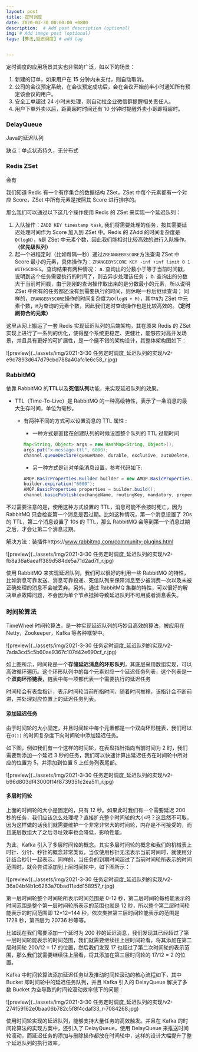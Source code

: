```yaml
---
layout: post
title: 定时调度
date: 2020-03-30 00:00:00 +0800
description:  # Add post description (optional)
img: # Add image post (optional)
tags: [算法,延迟调度] # add tag


---
```


定时调度的应用场景其实也非常的广泛，如以下的场景：

1. 新建的订单，如果用户在 15 分钟内未支付，则自动取消。
2. 公司的会议预定系统，在会议预定成功后，会在会议开始前半小时通知所有预定该会议的用户。
3. 安全工单超过 24 小时未处理，则自动拉企业微信群提醒相关责任人。
4. 用户下单外卖以后，距离超时时间还有 10 分钟时提醒外卖小哥即将超时。

### DelayQueue

Java的延迟队列

缺点：单点状态持久，无分布式



### **Redis ZSet**

会有

我们知道 Redis 有一个有序集合的数据结构 ZSet，ZSet 中每个元素都有一个对应 Score，ZSet 中所有元素是按照其 Score 进行排序的。

那么我们可以通过以下这几个操作使用 Redis 的 ZSet 来实现一个延迟队列：

1. 入队操作：`ZADD KEY timestamp task`, 我们将需要处理的任务，按其需要延迟处理时间作为 Score 加入到 ZSet 中。Redis 的 ZAdd 的时间复杂度是`O(logN)`，`N`是 ZSet 中元素个数，因此我们能相对比较高效的进行入队操作。**（优先级队列）**
2. 起一个进程定时（比如每隔一秒）通过`ZREANGEBYSCORE`方法查询 ZSet 中 Score 最小的元素，具体操作为：`ZRANGEBYSCORE KEY -inf +inf limit 0 1 WITHSCORES`。查询结果有两种情况：
   a. 查询出的分数小于等于当前时间戳，说明到这个任务需要执行的时间了，则去异步处理该任务；
   b. 查询出的分数大于当前时间戳，由于刚刚的查询操作取出来的是分数最小的元素，所以说明 ZSet 中所有的任务都还没有到需要执行的时间，则休眠一秒后继续查询；
   同样的，`ZRANGEBYSCORE`操作的时间复杂度为`O(logN + M)`，其中`N`为 ZSet 中元素个数，`M`为查询的元素个数，因此我们定时查询操作也是比较高效的。**（定时刷符合的元素）**

这里从网上搬运了一套 Redis 实现延迟队列的后端架构，其在原来 Redis 的 ZSet 实现上进行了一系列的优化，使得整个系统更稳定、更健壮，能够应对高并发场景，并且具有更好的可扩展性，是一个挺不错的架构设计，其整体架构图如下：



![preview](../assets/img/2021-3-30 任务定时调度_延迟队列的实现/v2-e9c7893d647d79cbd788a40afc1e6c58_r.jpg)



### RabbitMQ

依靠 RabbitMQ 的**TTL**以及**死信队列**功能，来实现延迟队列的效果。

- TTL（Time-To-Live）是 RabbitMQ 的一种高级特性，表示了一条消息的最大生存时间，单位为毫秒。

  - 有两种不同的方式可以设置消息的 TTL 属性 :

    - 一种方式是直接在创建队列的时候设置整个队列的 TTL 过期时间

    ```java
    Map<String, Object> args = new HashMap<String, Object>();
    args.put("x-message-ttl", 6000);
    channel.queueDeclare(queueName, durable, exclusive, autoDelete, args);
    ```

    - 另一种方式是针对单条消息设置，参考代码如下:

    ```java
    AMQP.BasicProperties.Builder builder = new AMQP.BasicProperties.Builder();
    builder.expiration("6000");
    AMQP.BasicProperties properties = builder.build();
    channel.basicPublish(exchangeName, routingKey, mandatory, properties, "msg content".getBytes());
    ```

    

不过需要注意的是，使用这种方式设置的 TTL，消息可能不会按时死亡，因为 RabbitMQ 只会检查第一个消息是否过期。比如这种情况，第一个消息设置了 20s 的 TTL，第二个消息设置了 10s 的 TTL，那么 RabbitMQ 会等到第一个消息过期之后，才会让第二个消息过期。

解决方法：装插件https://www.rabbitmq.com/community-plugins.html

![preview](../assets/img/2021-3-30 任务定时调度_延迟队列的实现/v2-fb8a36a6aeaff389d584de5a71d2ad7f_r.jpg)



使用 RabbitMQ 来实现延迟队列，我们可以很好的利用一些 RabbitMQ 的特性，比如消息可靠发送、消息可靠投递、死信队列来保障消息至少被消费一次以及未被正确处理的消息不会被丢弃。另外，通过 RabbitMQ 集群的特性，可以很好的解决单点故障问题，不会因为单个节点挂掉导致延迟队列不可用或者消息丢失。



### 时间轮算法 

TimeWheel 时间轮算法，是一种实现延迟队列的巧妙且高效的算法，被应用在 Netty，Zookeeper，Kafka 等各种框架中。

![preview](../assets/img/2021-3-30 任务定时调度_延迟队列的实现/v2-7ada3cd5c5b60ae9367c107d42e690cf_r.jpg)

如上图所示，时间轮是一个**存储延迟消息的环形队列**，其底层采用数组实现，可以高效循环遍历。这个环形队列中的每个元素对应一个延迟任务列表，这个列表是一个**双向环形链表**，链表中每一项都代表一个需要执行的延迟任务

时间轮会有表盘指针，表示时间轮当前所指时间，随着时间推移，该指针会不断前进，并处理对应位置上的延迟任务列表。



#### **添加延迟任务**

由于时间轮的大小固定，并且时间轮中每个元素都是一个双向环形链表，我们可以在`O(1)` 的时间复杂度下向时间轮中添加延迟任务。

如下图，例如我们有一个这样的时间轮，在表盘指针指向当前时间为 2 时，我们需要新添加一个延迟 3 秒的任务，我们可以快速计算出延迟任务在时间轮中所对应的位置为 5，并添加到位置 5 上任务列表尾部。

![preview](../assets/img/2021-3-30 任务定时调度_延迟队列的实现/v2-b96d803df43000f14f8739351c2ea511_r.jpg)



#### **多层时间轮**

上面的时间轮的大小是固定的，只有 12 秒。如果此时我们有一个需要延迟 200 秒的任务，我们应该怎么处理呢？直接扩充整个时间轮的大小吗？这显然不可取，因为这样做的话我们就需要维护一个非常非常大的时间轮，内存是不可接受的，而且底层数组大了之后寻址效率也会降低，影响性能。

为此，Kafka 引入了多层时间轮的概念。其实多层时间轮的概念和我们的机械表上时针、分针、秒针的概念非常类似，当仅使用秒针无法表示当前时间时，就使用分针结合秒针一起表示。同样的，当任务的到期时间超过了当前时间轮所表示的时间范围时，就会尝试添加到上层时间轮中，如下图所示：



![preview](../assets/img/2021-3-30 任务定时调度_延迟队列的实现/v2-36a04bf4b1c6263a70bad11edd158957_r.jpg)



第一层时间轮整个时间轮所表示时间范围是 0-12 秒，第二层时间轮每格能表示的时间范围是整个第一层时间轮所表示的范围也就是 12 秒，所以整个第二层时间轮能表示的时间范围即 12*12=144 秒，依次类推第三层时间轮能表示的范围是 1728 秒，第四层为 20736 秒等等。

比如现在我们需要添加一个延时为 200 秒的延迟消息，我们发现其已经超过了第一层时间轮能表示的时间范围，我们就需要继续往上层时间轮看，将其添加在第二层时间轮 200/12 = 17 的位置，然后我们发现 17 也超过了第二次时间轮的表示范围，那么我们就需要继续往上层看，将其添加在第三层时间轮的 17/12 = 2 的位置。

Kafka 中时间轮算法添加延迟任务以及推动时间轮滚动的核心流程如下，其中 Bucket 即时间轮中的延迟任务队列，并且 Kafka 引入的 DelayQueue 解决了多数 Bucket 为空导致的时间轮滚动效率低下的问题：

![preview](../assets/img/2021-3-30 任务定时调度_延迟队列的实现/v2-274f59162e0baa06b782c5f8f4cdaf33_r-7084268.jpg)



使用时间轮实现的延迟队列，能够支持大量任务的高效触发。并且在 Kafka 的时间轮算法的实现方案中，还引入了 DelayQueue，使用 DelayQueue 来推送时间轮滚动，而延迟任务的添加与删除操作都放在时间轮中，这样的设计大幅提升了整个延迟队列的执行效率。

